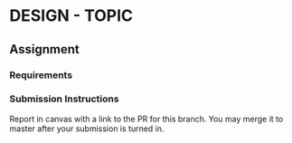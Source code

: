 # DESIGN - TOPIC

## Assignment

### Requirements

### Submission Instructions
Report in canvas with a link to the PR for this branch.  You may merge it to master after your submission is turned in.
